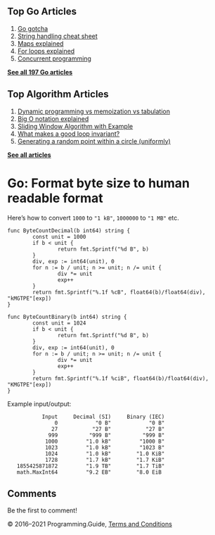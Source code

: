<span class="underline"></span>

<span class="underline"></span>

## Top Go Articles

1.  [Go gotcha](go-gotcha.html)
2.  [String handling cheat sheet](string-functions-reference-cheat-sheet.html)
3.  [Maps explained](maps-explained.html)
4.  [For loops explained](for-loop.html)
5.  [Concurrent programming](go-concurrency-tutorial.html)

[**See all 197 Go articles**](index.html)

<span class="underline"></span>

## Top Algorithm Articles

1.  [Dynamic programming vs memoization vs tabulation](../dynamic-programming-vs-memoization-vs-tabulation.html)
2.  [Big O notation explained](../big-o-notation-explained.html)
3.  [Sliding Window Algorithm with Example](../sliding-window-example.html)
4.  [What makes a good loop invariant?](../what-makes-a-good-loop-invariant.html)
5.  [Generating a random point within a circle (uniformly)](../random-point-within-circle.html)

[**See all articles**](../index.html)

# Go: Format byte size to human readable format

Here’s how to convert `1000` to `"1 kB"`, `1000000` to `"1 MB"` etc.

    func ByteCountDecimal(b int64) string {
            const unit = 1000
            if b < unit {
                    return fmt.Sprintf("%d B", b)
            }
            div, exp := int64(unit), 0
            for n := b / unit; n >= unit; n /= unit {
                    div *= unit
                    exp++
            }
            return fmt.Sprintf("%.1f %cB", float64(b)/float64(div), "kMGTPE"[exp])
    }

    func ByteCountBinary(b int64) string {
            const unit = 1024
            if b < unit {
                    return fmt.Sprintf("%d B", b)
            }
            div, exp := int64(unit), 0
            for n := b / unit; n >= unit; n /= unit {
                    div *= unit
                    exp++
            }
            return fmt.Sprintf("%.1f %ciB", float64(b)/float64(div), "KMGTPE"[exp])
    }

Example input/output:

               Input     Decimal (SI)     Binary (IEC)
                   0            "0 B"            "0 B"
                  27           "27 B"           "27 B"
                 999          "999 B"          "999 B"
                1000         "1.0 kB"         "1000 B"
                1023         "1.0 kB"         "1023 B"
                1024         "1.0 kB"        "1.0 KiB"
                1728         "1.7 kB"        "1.7 KiB"
       1855425871872         "1.9 TB"        "1.7 TiB"
       math.MaxInt64         "9.2 EB"        "8.0 EiB

## Comments

Be the first to comment!

© 2016–2021 Programming.Guide, [Terms and Conditions](../terms-and-conditions.html)
